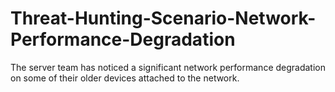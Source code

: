 # Threat-Hunting-Scenario-Network-Performance-Degradation
The server team has noticed a significant network performance degradation on some of their older devices attached to the network.
